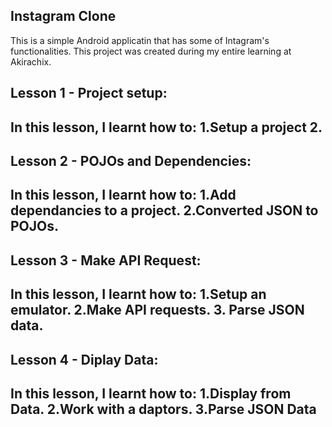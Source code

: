 Instagram Clone
--------------------
This is a simple Android applicatin that has some of Intagram's functionalities.
This project was created during my entire learning at Akirachix.

##  Lesson 1 - Project setup:
In this lesson, I learnt how to:
1.Setup a project
2.
----------------------------------------------------------------------------------------------------

## Lesson 2 - POJOs and Dependencies:
In this lesson, I learnt how to:
1.Add dependancies to a project.
2.Converted JSON to POJOs.
----------------------------------------------------------------------------------------------------
## Lesson 3 - Make API Request:
In this lesson, I learnt how to:
1.Setup an emulator.
2.Make API requests.
3. Parse JSON data.
----------------------------------------------------------------------------------------------------
## Lesson 4 - Diplay Data:
In this lesson, I learnt how to:
1.Display from Data.
2.Work with a daptors.
3.Parse JSON Data
----------------------------------------------------------------------------------------------------